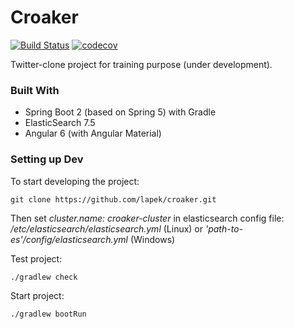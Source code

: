 # Croaker
[![Build Status](https://travis-ci.org/lapek/croaker.svg?branch=master)](https://travis-ci.org/lapek/croaker)
[![codecov](https://codecov.io/gh/lapek/croaker/branch/master/graph/badge.svg)](https://codecov.io/gh/lapek/croaker)

Twitter-clone project for training purpose (under development).

### Built With
* Spring Boot 2 (based on Spring 5) with Gradle
* ElasticSearch 7.5 
* Angular 6 (with Angular Material) 

### Setting up Dev

To start developing the project:

```shell
git clone https://github.com/lapek/croaker.git
```

Then set <i>cluster.name: croaker-cluster</i> in elasticsearch config file:<br>
<i>/etc/elasticsearch/elasticsearch.yml</i> (Linux)  or  <i>'path-to-es'/config/elasticsearch.yml</i> (Windows)

Test project:
```shell
./gradlew check
```

Start project:
```shell
./gradlew bootRun
```